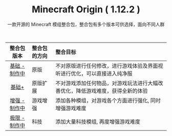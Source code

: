 <h1 align="center">Minecraft Origin ( 1.12.2 )</h1>
<p align="center">一款开源的 Minecraft 模组整合包，整合包有多个版本可供选择，面向不同人群</p>

<br>

| 整合包版本 | 整合包的方向 | 整合目标 |
| :-:       | :-          | :-      |
| [基础 - 制作中](https://github.com/Minecraft-Origin/Minecraft-Origin/tree/基础) | 原版| 不对原版进行任何修改，进行游戏体验及界面视听进行优化，可以直接进入纯净服 |
| [基础+](https://github.com/Minecraft-Origin/Minecraft-Origin/tree/基础+) | 原版扩展| 不对游戏添加任何物品，对游戏玩法进行大幅改善优化，降低游戏难度，获得全新的体验 |
| [增强 - 制作中](https://github.com/Minecraft-Origin/Minecraft-Origin/tree/增强) | 游戏增强 | 添加各种模组，对游戏各个方面进行强化, 同时增强游戏难度 |
| [极限 - 制作中](https://github.com/Minecraft-Origin/Minecraft-Origin/tree/极限) | 科技 | 添加大量科技模组, 再度增强游戏难度 |